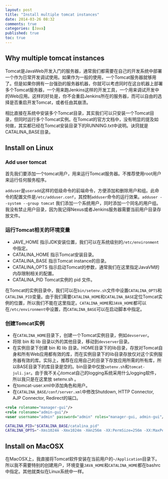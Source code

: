 ```yaml
---
layout: post
title: "Install multiple tomcat instances"
date: 2014-03-26 08:32
comments: true
categories: [Java]
published: true
toc: true
---
```


## Why multiple tomcat instances
Tomcat是JavaWeb开发入门的服务器，通常我们都需要在自己的开发系统中部署一个作为日常开发调试使用。如果作为一般的使用，一个Tomcat服务器就够用了。但是如果你拥有一台强劲的服务器机器，你就可以考虑同时在这台机器上部署多个Tomcat服务器，一个用来跑Jenkins这样的开发工具，一个用来调试开发中的Web应用。这样的好处是，你不会重启Jenkins所在的服务器，而可以自由的选择是否重启开发Tomcat，或者任由其崩溃。

相比直接在系统中安装多个Tomcat目录，其实我们可以只安装一个Tomcat目录，但同时运行多个Tomcat实例。在Tomcat的官方文档中，没有明显的提及如何做，其实都已经在Tomcat安装目录下的RUNNING.txt中说明。诀窍就是CATALINA_BASE目录。

<!-- more -->

## Install on Linux
### Add user tomcat
首先我们要添加一个tomcat用户，用来运行Tomcat服务器。不推荐使用root用户来运行任何服务程序。

`adduser`是`useradd`这样的低级命令的前端命令，方便添加和删除用户和组。此命令的配置文件是`/etc/adduser.conf`，其控制`adduser`命令的运行效果。`adduser --system --group tomcat` 我们添加一个系统用户，同时添加一个同名的用户组。我没有禁止用户目录，因为我记得Nexus或者Jenkins服务器需要当前用户目录存放文件。

### 运行Tomcat相关的环境变量

 - JAVE_HOME 指示JDK安装位置，我们可以在系统级别的`/etc/environment`中指定。
 - CATALINA_HOME 指示Tomcat安装目录。
 - CATALINA_BASE 指示Tomcat instance的目录。
 - CATALINA_OPTS 指示启动Tomcat的参数，通常我们在这里指定JavaVM的内存限制相关的配置。
 - CATALINA_PID Tomcat实例的 pid 文件。

在Tomcat的实例目录中，我们可以在`bin/setenv.sh`文件中设置`CATALINA_OPTS`和`CATALINA_PID`变量。由于我们需要`CATALINA_HOME`和`CATALINA_BASE`定位Tomcat实例的位置，所以我们不能在这里指定。`CATALINA_HOME`和`JAVA_HOME`都可以在`/etc/environment`中设置，而`CATALINA_BASE`可以在启动脚本中指定。

### 创建Tomcat实例

 - 在`CATALINA_HOME`目录下，创建一个Tomcat实例目录，例如`devserver`。
 - 将除 bin 和 lib 目录以外的其他目录，移动到`devserver`目录。
 - 在实例目录下创建 bin 和 lib 目录。HOME目录下的lib目录，存放对Tomcat自身和所有Web应用都有效的库，而在实例目录下的lib目录存放仅对这个实例服务器有效的库。实际上，推荐在应用自己的目录下存放应用所需的所有库，所以BASE目录下的库目录是空的。bin目录中仅放`setenv.sh`和`tomcat-juli.jar`。由于我不关心tomcat自己的logging系统采用什么logging软件，所以我只是在这里放 setenv.sh 。
 - 在tomcat-user.xml中添加角色和用户。
 - 在`CATALINA_BASE/conf/server.xml`中修改Shutdown, HTTP Connector, AJP Connector, Redirect的端口。

``` xml tomcat-user.xml
<role rolename="manager-gui"/>
<role rolename="admin-gui"/>
<user username="admin" password="admin" roles="manager-gui, admin-gui"/>
```

``` bash setenv.sh
CATALINA_PID="$CATALINA_BASE/catalina_pid"
CATALINA_OPTS="-Xms1024m -Xmx1024m -Xmn256m -XX:PermSize=256m -XX:MaxPermSize=256m -Djava.awt.headless=true"
```

## Install on MacOSX
在MacOSX上，我直接将Tomcat软件安装在当前用户的`~/Application`目录下。所以我不需要特别的创建用户，环境变量`JAVA_HOME`和`CATALINA_HOME`都在bashrc中指定。其他就类似在Linux系统中一样。
